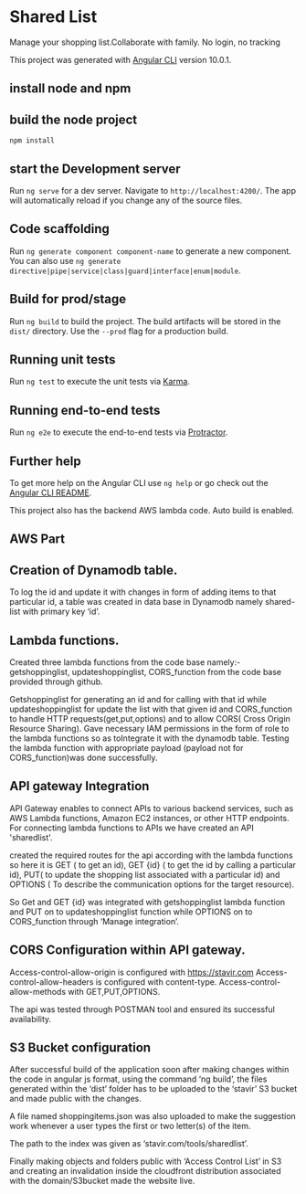 # Shared List
Manage your shopping list.Collaborate with family. No login, no tracking

This project was generated with [Angular CLI](https://github.com/angular/angular-cli) version 10.0.1.

## install node and npm

## build the node project
`npm install`


## start the Development server

Run `ng serve` for a dev server. Navigate to `http://localhost:4200/`. The app will automatically reload if you change any of the source files.

## Code scaffolding

Run `ng generate component component-name` to generate a new component. You can also use `ng generate directive|pipe|service|class|guard|interface|enum|module`.

## Build for prod/stage

Run `ng build` to build the project. The build artifacts will be stored in the `dist/` directory. Use the `--prod` flag for a production build.

## Running unit tests

Run `ng test` to execute the unit tests via [Karma](https://karma-runner.github.io).

## Running end-to-end tests

Run `ng e2e` to execute the end-to-end tests via [Protractor](http://www.protractortest.org/).

## Further help

To get more help on the Angular CLI use `ng help` or go check out the [Angular CLI README](https://github.com/angular/angular-cli/blob/master/README.md).

This project also has the backend AWS lambda code. Auto build is enabled. 

## AWS Part

## Creation of Dynamodb table.

To log the id and update it with changes in form of adding items to that particular id, a table was created in data base in Dynamodb namely shared-list with primary key ‘id’.

## Lambda functions.

 Created three lambda functions from the code base namely:-
 getshoppinglist, updateshoppinglist, CORS_function from the code base provided through github.
 
 Getshoppinglist for generating an id and for calling with that id while updateshoppinglist for update the list with that given id and CORS_function to handle HTTP requests(get,put,options) and to allow CORS( 
 Cross Origin Resource Sharing). 
 Gave necessary IAM permissions in the form of role to the lambda functions so as toIntegrate it with the dynamodb table.
 Testing the lambda function with appropriate payload (payload not for CORS_function)was done successfully.    

## API gateway Integration

 API Gateway enables to connect APIs to various backend services, such as AWS Lambda functions, Amazon EC2 instances, or other HTTP endpoints. For connecting lambda functions to APIs we have created an API 'sharedlist'.

created the required routes for the api according with the lambda functions so here it is GET ( to get an id), GET {id} ( to get the id by calling a particular id), PUT( to update the shopping list associated with a particular id) and OPTIONS ( To describe the communication options for the target resource). 

So Get and GET {id} was integrated with getshoppinglist lambda function and PUT on to updateshoppinglist function while OPTIONS on to CORS_function through
‘Manage integration’.

##  CORS Configuration within API gateway.

Access-control-allow-origin is configured with https://stavir.com
Access-control-allow-headers is configured with content-type.
Access-control-allow-methods with GET,PUT,OPTIONS.

The api was tested through POSTMAN tool and ensured its successful availability.

## S3 Bucket configuration

After successful build of the application soon after making changes within the code in angular js format, using the command ‘ng build’, the files generated within the ‘dist’ folder has to be uploaded to the ‘stavir’ S3 bucket and made public with the changes.

A file named shoppingitems.json was also uploaded to make the suggestion work whenever a user types the first or two letter(s) of the item.

The path to the index was given as ‘stavir.com/tools/sharedlist’.

Finally making objects and folders public with ‘Access Control List’ in S3 and creating an invalidation inside the cloudfront distribution associated with the domain/S3bucket made the website live.


